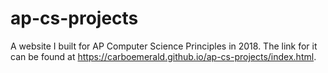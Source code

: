 # ap-cs-projects
A website I built for AP Computer Science Principles in 2018. 
The link for it can be found at https://carboemerald.github.io/ap-cs-projects/index.html. 
